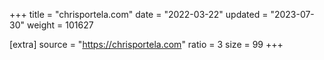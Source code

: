+++
title = "chrisportela.com"
date = "2022-03-22"
updated = "2023-07-30"
weight = 101627

[extra]
source = "https://chrisportela.com"
ratio = 3
size = 99
+++
